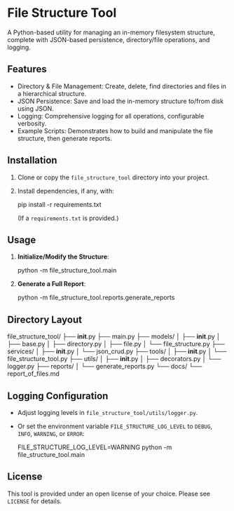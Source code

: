 # File Structure Tool

A Python-based utility for managing an in-memory filesystem structure, complete with JSON-based persistence, directory/file operations, and logging.

## Features
- Directory & File Management: Create, delete, find directories and files in a hierarchical structure.
- JSON Persistence: Save and load the in-memory structure to/from disk using JSON.
- Logging: Comprehensive logging for all operations, configurable verbosity.
- Example Scripts: Demonstrates how to build and manipulate the file structure, then generate reports.

## Installation
1. Clone or copy the `file_structure_tool` directory into your project.
2. Install dependencies, if any, with:

    pip install -r requirements.txt

   (If a `requirements.txt` is provided.)

## Usage
1. **Initialize/Modify the Structure**:

    python -m file_structure_tool.main

2. **Generate a Full Report**:

    python -m file_structure_tool.reports.generate_reports

## Directory Layout
file_structure_tool/
├── __init__.py
├── main.py
├── models/
│   ├── __init__.py
│   ├── base.py
│   ├── directory.py
│   ├── file.py
│   └── file_structure.py
├── services/
│   ├── __init__.py
│   └── json_crud.py
├── tools/
│   ├── __init__.py
│   └── file_structure_tool.py
├── utils/
│   ├── __init__.py
│   ├── decorators.py
│   └── logger.py
├── reports/
│   └── generate_reports.py
└── docs/
    └── report_of_files.md

## Logging Configuration
- Adjust logging levels in `file_structure_tool/utils/logger.py`.
- Or set the environment variable `FILE_STRUCTURE_LOG_LEVEL` to `DEBUG`, `INFO`, `WARNING`, or `ERROR`:

    FILE_STRUCTURE_LOG_LEVEL=WARNING python -m file_structure_tool.main

## License
This tool is provided under an open license of your choice. Please see `LICENSE` for details.
